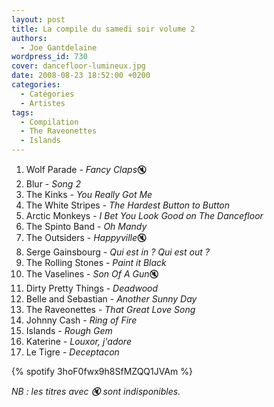 ```yaml
---
layout: post
title: La compile du samedi soir volume 2
authors:
  - Joe Gantdelaine
wordpress_id: 730
cover: dancefloor-lumineux.jpg
date: 2008-08-23 18:52:00 +0200
categories:
  - Catégories
  - Artistes
tags:
  - Compilation
  - The Raveonettes
  - Islands
---
```


1. Wolf Parade - *Fancy Claps*🔇
1. Blur - _Song 2_
1. The Kinks - _You Really Got Me_
1. The White Stripes - _The Hardest Button to Button_
1. Arctic Monkeys - _I Bet You Look Good on The Dancefloor_
1. The Spinto Band - _Oh Mandy_
1. The Outsiders - *Happyville*🔇
1. Serge Gainsbourg - _Qui est in ? Qui est out ?_
1. The Rolling Stones - _Paint it Black_
1. The Vaselines - *Son Of A Gun*🔇
1. Dirty Pretty Things - _Deadwood_
1. Belle and Sebastian - _Another Sunny Day_
1. The Raveonettes - _That Great Love Song_
1. Johnny Cash - _Ring of Fire_
1. Islands - _Rough Gem_
1. Katerine - _Louxor, j'adore_
1. Le Tigre - _Deceptacon_

{% spotify 3hoF0fwx9h8SfMZQQ1JVAm %}

_NB : les titres avec 🔇 sont indisponibles._
